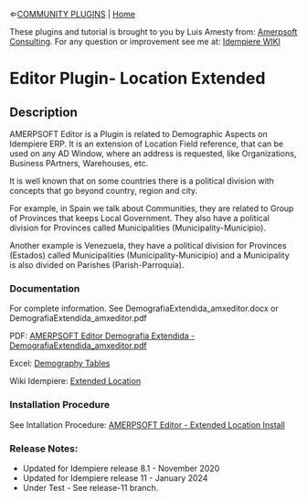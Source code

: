 &lArr;[COMMUNITY PLUGINS](../README.md) | [Home](../README.md)

These plugins and tutorial is brought to you by Luis Amesty from: [Amerpsoft Consulting](http://amerpsoft.com/). For any question or improvement see me at: [Idempiere WIKI](https://wiki.idempiere.org/en/User:Luisamesty)


# <b>Editor Plugin- Location Extended</b>

## <b>Description</b>

AMERPSOFT Editor is a Plugin is related to Demographic Aspects on Idempiere ERP.  It is an extension of Location Field reference, that can be used on any AD Window, where an address is requested, like Organizations, Business PArtners, Warehouses, etc.

It is well known that on some countries there is a political division with concepts that go beyond country, region and city. 

For example, in Spain we talk about Communities, they are related to Group of Provinces that keeps Local Government. They also have a political division for Provinces called Municipalities (Municipality-Municipio).

Another example is Venezuela, they have a political division for Provinces (Estados) called Municipalities (Municipality-Municipio) and a Municipality is also divided on Parishes (Parish-Parroquia). 

### <b>Documentation</b>

For complete information.
See DemografiaExtendida_amxeditor.docx 
  or 
DemografiaExtendida_amxeditor.pdf

PDF: [AMERPSOFT Editor Demografia Extendida - DemografiaExtendida_amxeditor.pdf ](./documentation/DemografiaExtendida_amxeditor.pdf)

Excel: [Demography Tables](./documentation/Tables.xlsx)

Wiki Idempiere: [Extended Location](http://wiki.idempiere.org/en/Plugin:_Extended_Location)

### <b>Installation Procedure</b>

See Intallation Procedure: [AMERPSOFT Editor - Extended Location Install ](./install/AMERP%20amxeditor_Installation.md)

### Release Notes:

-  Updated for Idempiere release 8.1 - November 2020
-  Updated for Idempiere release 11 - January 2024
-  Under Test - See release-11 branch.
